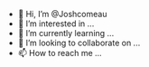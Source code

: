 - 👋 Hi, I’m @Joshcomeau
- 👀 I’m interested in ...
- 🌱 I’m currently learning ...
- 💞️ I’m looking to collaborate on ...
- 📫 How to reach me ...

<!---
Joshcomeau/Joshcomeau is a ✨ special ✨ repository because its `README.md` (this file) appears on your GitHub profile.
You can click the Preview link to take a look at your changes.
--->
